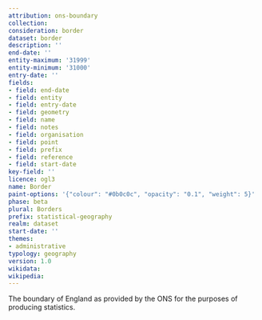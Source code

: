 ```yaml
---
attribution: ons-boundary
collection:
consideration: border
dataset: border
description: ''
end-date: ''
entity-maximum: '31999'
entity-minimum: '31000'
entry-date: ''
fields:
- field: end-date
- field: entity
- field: entry-date
- field: geometry
- field: name
- field: notes
- field: organisation
- field: point
- field: prefix
- field: reference
- field: start-date
key-field: ''
licence: ogl3
name: Border
paint-options: '{"colour": "#0b0c0c", "opacity": "0.1", "weight": 5}'
phase: beta
plural: Borders
prefix: statistical-geography
realm: dataset
start-date: ''
themes:
- administrative
typology: geography
version: 1.0
wikidata: 
wikipedia:
---
```


The boundary of England as provided by the ONS for the purposes of producing statistics.
